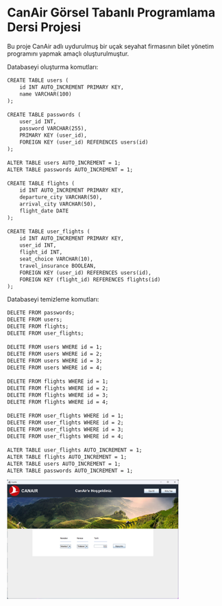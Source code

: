 # CanAir Görsel Tabanlı Programlama Dersi Projesi

Bu proje CanAir adlı uydurulmuş bir uçak seyahat firmasının bilet yönetim programını yapmak amaçlı oluşturulmuştur.

Databaseyi oluşturma komutları:
``` 
CREATE TABLE users (
    id INT AUTO_INCREMENT PRIMARY KEY,
    name VARCHAR(100)
);

CREATE TABLE passwords (
    user_id INT,
    password VARCHAR(255),
    PRIMARY KEY (user_id),
    FOREIGN KEY (user_id) REFERENCES users(id)
);

ALTER TABLE users AUTO_INCREMENT = 1;
ALTER TABLE passwords AUTO_INCREMENT = 1;

CREATE TABLE flights (
    id INT AUTO_INCREMENT PRIMARY KEY,
    departure_city VARCHAR(50),
    arrival_city VARCHAR(50),
    flight_date DATE
);

CREATE TABLE user_flights (
    id INT AUTO_INCREMENT PRIMARY KEY,
    user_id INT,
    flight_id INT,
    seat_choice VARCHAR(10),
    travel_insurance BOOLEAN,
    FOREIGN KEY (user_id) REFERENCES users(id),
    FOREIGN KEY (flight_id) REFERENCES flights(id)
);
```

Databaseyi temizleme komutları:
```
DELETE FROM passwords;
DELETE FROM users;
DELETE FROM flights;
DELETE FROM user_flights;

DELETE FROM users WHERE id = 1;
DELETE FROM users WHERE id = 2;
DELETE FROM users WHERE id = 3;
DELETE FROM users WHERE id = 4;

DELETE FROM flights WHERE id = 1;
DELETE FROM flights WHERE id = 2;
DELETE FROM flights WHERE id = 3;
DELETE FROM flights WHERE id = 4;

DELETE FROM user_flights WHERE id = 1;
DELETE FROM user_flights WHERE id = 2;
DELETE FROM user_flights WHERE id = 3;
DELETE FROM user_flights WHERE id = 4;

ALTER TABLE user_flights AUTO_INCREMENT = 1;
ALTER TABLE flights AUTO_INCREMENT = 1;
ALTER TABLE users AUTO_INCREMENT = 1;
ALTER TABLE passwords AUTO_INCREMENT = 1;
```

<img src="https://github.com/can61cebi/CanAir/blob/main/Development_Stage_01.png" width="400">
